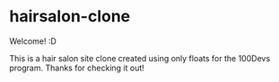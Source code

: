 # hairsalon-clone

Welcome! :D

This is a hair salon site clone created using only floats for the 100Devs program. Thanks for checking it out!
